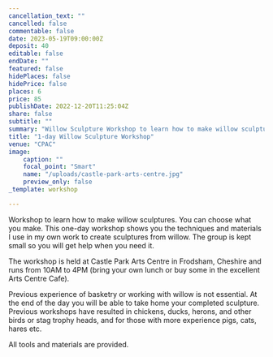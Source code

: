 ```yaml
---
cancellation_text: ""
cancelled: false
commentable: false
date: 2023-05-19T09:00:00Z
deposit: 40
editable: false
endDate: ""
featured: false
hidePlaces: false
hidePrice: false
places: 6
price: 85
publishDate: 2022-12-20T11:25:04Z
share: false
subtitle: ""
summary: "Willow Sculpture Workshop to learn how to make willow sculptures to be held at Castle Park Arts Centre, Frodsham."
title: "1-day Willow Sculpture Workshop"
venue: "CPAC"
image:
    caption: ""
    focal_point: "Smart"
    name: "/uploads/castle-park-arts-centre.jpg"
    preview_only: false
_template: workshop

---
```

Workshop to learn how to make willow sculptures. You can choose what you make. This one-day workshop shows you the techniques and materials I use in my own work to create sculptures from willow. The group is kept small so you will get help when you need it.

The workshop is held at Castle Park Arts Centre in Frodsham, Cheshire and runs from 10AM to 4PM (bring your own lunch or buy some in the excellent Arts Centre Cafe).

Previous experience of basketry or working with willow is not essential. At the end of the day you will be able to take home your completed sculpture. Previous workshops have resulted in chickens, ducks, herons, and other birds or stag trophy heads, and for those with more experience pigs, cats, hares etc.

All tools and materials are provided.